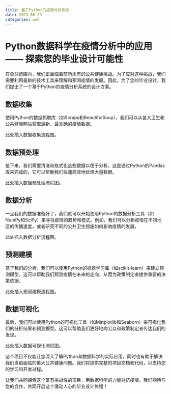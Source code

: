 ```yaml
---
title: 基于Python的疫情分析系统
date: 2023-08-29
categories: web
---
```


# Python数据科学在疫情分析中的应用 —— 探索您的毕业设计可能性

在全球范围内，我们正面临着前所未有的公共健康挑战。为了应对这种挑战，我们需要利用最新的技术工具来理解和预测疫情的发展。因此，为了您的毕业设计，我们提出了一个基于Python的疫情分析系统的设计方案。

## 数据收集

使用Python的数据抓取库（如Scrapy和BeautifulSoup），我们可以从各大卫生和公共健康网站获取最新、最准确的疫情数据。

此处插入数据收集流程图。

## 数据预处理

接下来，我们需要清洗和格式化这些数据以便于分析。这是通过Python的Pandas库来完成的，它可以帮助我们快速高效地处理大量数据。

此处插入数据预处理流程图。

## 数据分析

一旦我们的数据准备好了，我们就可以开始使用Python的数据分析工具（如NumPy和SciPy）来寻找疫情的趋势和模式。例如，我们可以分析疫情在不同地区的传播速度，或者研究不同的公共卫生措施如何影响疫情的发展。

此处插入数据分析流程图。

## 预测建模

基于我们的分析，我们可以使用Python的机器学习库（如scikit-learn）来建立预测模型。这可以帮助我们预测疫情在未来的走向，从而为政策制定者提供重要的决策依据。

此处插入预测建模流程图。

## 数据可视化

最后，我们可以使用Python的可视化工具（如Matplotlib和Seaborn）来可视化我们的分析结果和预测模型。这可以帮助我们更好地向公众和政策制定者传达我们的发现。

此处插入数据可视化流程图。

这个项目不仅能让您深入了解Python和数据科学的实际应用，同时也有助于解决我们当前面临的重大公共健康问题。我们将提供完整的项目文档和代码，以支持您的学习和开发过程。

让我们共同探索这个富有挑战性的项目，用数据科学的力量对抗疫情。我们期待与您的合作，共同开启这个激动人心的毕业设计旅程！